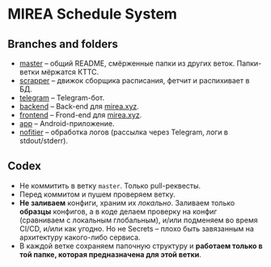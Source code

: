 # MIREA Schedule System

## Branches and folders
* [master](../../tree/master) – общий README, смёрженные папки из других веток. Папки-ветки мёржатся КТТС.
* [scrapper](../../tree/scrapper) – движок сборщика расписания, фетчит и распихивает в БД.
* [telegram](../../tree/telegram) – Telegram-бот.
* [backend](../../tree/backend) – Back-end для [mirea.xyz](https://mirea.xyz).
* [frontend](../../tree/frontend) – Frond-end для [mirea.xyz](https://mirea.xyz).
* [app](../../tree/app) – Android-приложение.
* [nofitier](../../tree/nofitier) – обработка логов (рассылка через Telegram, логи в stdout/stderr).

## Codex
* Не коммитить в ветку `master`. Только pull-реквесты.
* Перед коммитом и пушем проверяем ветку.
* **Не заливаем** конфиги, храним их *локально*. Заливаем только **образцы** конфигов, а в коде делаем проверку на конфиг (сравниваем с локальным глобальным), и/или подменяем во время CI/CD, и/или как угодно. Но не Secrets – плохо быть завязанным на архитектуру какого-либо сервиса.
* В каждой ветке сохраняем папочную структуру и **работаем только в той папке, которая предназначена для этой ветки**.
